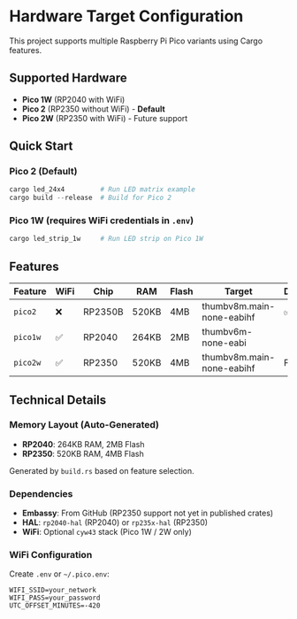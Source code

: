 # Hardware Target Configuration

This project supports multiple Raspberry Pi Pico variants using Cargo features.

## Supported Hardware

- **Pico 1W** (RP2040 with WiFi)
- **Pico 2** (RP2350 without WiFi) - **Default**
- **Pico 2W** (RP2350 with WiFi) - Future support

## Quick Start

### Pico 2 (Default)
```powershell
cargo led_24x4         # Run LED matrix example
cargo build --release  # Build for Pico 2
```

### Pico 1W (requires WiFi credentials in `.env`)
```powershell
cargo led_strip_1w     # Run LED strip on Pico 1W
```

## Features

| Feature | WiFi | Chip | RAM | Flash | Target | Default |
|---------|------|------|-----|-------|--------|---------|
| `pico2` | ❌ | RP2350B | 520KB | 4MB | thumbv8m.main-none-eabihf | ✅ |
| `pico1w` | ✅ | RP2040 | 264KB | 2MB | thumbv6m-none-eabi | |
| `pico2w` | ✅ | RP2350 | 520KB | 4MB | thumbv8m.main-none-eabihf | Future |

## Technical Details

### Memory Layout (Auto-Generated)
- **RP2040**: 264KB RAM, 2MB Flash
- **RP2350**: 520KB RAM, 4MB Flash

Generated by `build.rs` based on feature selection.

### Dependencies
- **Embassy**: From GitHub (RP2350 support not yet in published crates)
- **HAL**: `rp2040-hal` (RP2040) or `rp235x-hal` (RP2350)
- **WiFi**: Optional `cyw43` stack (Pico 1W / 2W only)

### WiFi Configuration
Create `.env` or `~/.pico.env`:
```
WIFI_SSID=your_network
WIFI_PASS=your_password
UTC_OFFSET_MINUTES=-420
```
